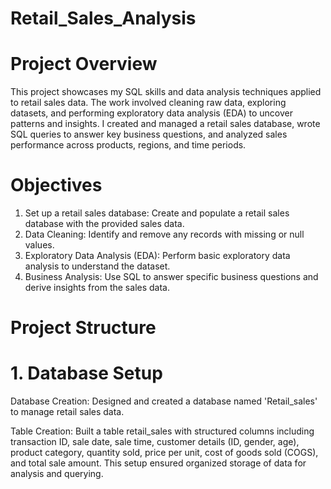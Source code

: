 # Retail_Sales_Analysis
# Project Overview

This project showcases my SQL skills and data analysis techniques applied to retail sales data. The work involved cleaning raw data, exploring datasets, and performing exploratory data analysis (EDA) to uncover patterns and insights. I created and managed a retail sales database, wrote SQL queries to answer key business questions, and analyzed sales performance across products, regions, and time periods.

# Objectives

1. Set up a retail sales database: Create and populate a retail sales database with the provided sales data.
2. Data Cleaning: Identify and remove any records with missing or null values.
3. Exploratory Data Analysis (EDA): Perform basic exploratory data analysis to understand the dataset.
4. Business Analysis: Use SQL to answer specific business questions and derive insights from the sales data.

# Project Structure

# 1. Database Setup
Database Creation: Designed and created a database named 'Retail_sales' to manage retail sales data.

Table Creation: Built a table retail_sales with structured columns including transaction ID, sale date, sale time, customer details (ID, gender, age), product category, quantity sold, price per unit, cost of goods sold (COGS), and total sale amount. This setup ensured organized storage of data for analysis and querying.
